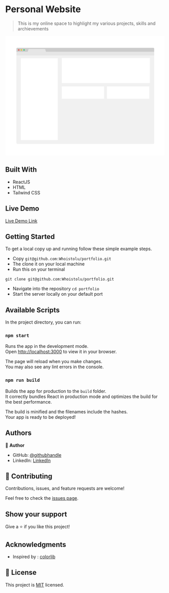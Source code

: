# Personal Website

> This is my online space to highlight my various projects, skills and archievements

![screenshot](./app_screenshot.png)

## Built With

- ReactJS
- HTML
- Tailwind CSS

## Live Demo

[Live Demo Link](https://livedemo.com)


## Getting Started

To get a local copy up and running follow these simple example steps.

- Copy `git@github.com:Whoistolu/portfolio.git`
- The clone it on your local machine
- Run this on your terminal
```
git clone git@github.com:Whoistolu/portfolio.git
```
- Navigate into the repository `cd portfolio`
- Start the server locally on your default port

## Available Scripts

In the project directory, you can run:

### `npm start`

Runs the app in the development mode.\
Open [http://localhost:3000](http://localhost:3000) to view it in your browser.

The page will reload when you make changes.\
You may also see any lint errors in the console.

### `npm run build`

Builds the app for production to the `build` folder.\
It correctly bundles React in production mode and optimizes the build for the best performance.

The build is minified and the filenames include the hashes.\
Your app is ready to be deployed!



## Authors

👤 **Author**

- GitHub: [@githubhandle](https://github.com/Whoistolu)
- LinkedIn: [LinkedIn](https://www.linkedin.com/in/toluwase-ajise/)


## 🤝 Contributing

Contributions, issues, and feature requests are welcome!

Feel free to check the [issues page](https://github.com/Whoistolu/portfolio/issues).

## Show your support

Give a ⭐️ if you like this project!

## Acknowledgments

- Inspired by : [colorlib](https://colorlib.com/)


## 📝 License

This project is [MIT](./MIT.md) licensed.
